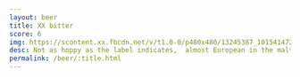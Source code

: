 ```yaml
---
layout: beer
title: XX bitter
score: 6
img: https://scontent.xx.fbcdn.net/v/t1.0-0/p480x480/13245387_10154147276163745_6894115153068596063_n.jpg?oh=eee1c6ec506593faba9ed67bef3016ba&oe=58C79423
desc: Not as hoppy as the label indicates,  almost European in the maltyness
permalink: /beer/:title.html
---
```

